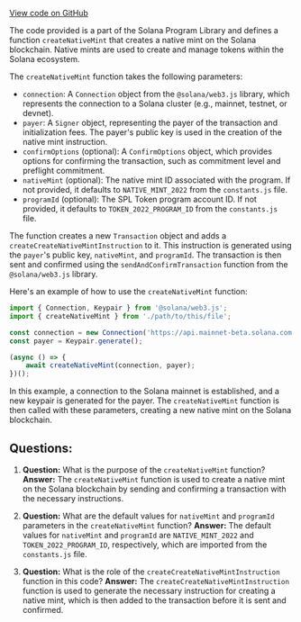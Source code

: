 [View code on GitHub](https://github.com/solana-labs/solana-program-library/token/js/src/actions/createNativeMint.ts)

The code provided is a part of the Solana Program Library and defines a function `createNativeMint` that creates a native mint on the Solana blockchain. Native mints are used to create and manage tokens within the Solana ecosystem.

The `createNativeMint` function takes the following parameters:

- `connection`: A `Connection` object from the `@solana/web3.js` library, which represents the connection to a Solana cluster (e.g., mainnet, testnet, or devnet).
- `payer`: A `Signer` object, representing the payer of the transaction and initialization fees. The payer's public key is used in the creation of the native mint instruction.
- `confirmOptions` (optional): A `ConfirmOptions` object, which provides options for confirming the transaction, such as commitment level and preflight commitment.
- `nativeMint` (optional): The native mint ID associated with the program. If not provided, it defaults to `NATIVE_MINT_2022` from the `constants.js` file.
- `programId` (optional): The SPL Token program account ID. If not provided, it defaults to `TOKEN_2022_PROGRAM_ID` from the `constants.js` file.

The function creates a new `Transaction` object and adds a `createCreateNativeMintInstruction` to it. This instruction is generated using the `payer`'s public key, `nativeMint`, and `programId`. The transaction is then sent and confirmed using the `sendAndConfirmTransaction` function from the `@solana/web3.js` library.

Here's an example of how to use the `createNativeMint` function:

```javascript
import { Connection, Keypair } from '@solana/web3.js';
import { createNativeMint } from './path/to/this/file';

const connection = new Connection('https://api.mainnet-beta.solana.com');
const payer = Keypair.generate();

(async () => {
    await createNativeMint(connection, payer);
})();
```

In this example, a connection to the Solana mainnet is established, and a new keypair is generated for the payer. The `createNativeMint` function is then called with these parameters, creating a new native mint on the Solana blockchain.
## Questions: 
 1. **Question:** What is the purpose of the `createNativeMint` function?
   **Answer:** The `createNativeMint` function is used to create a native mint on the Solana blockchain by sending and confirming a transaction with the necessary instructions.

2. **Question:** What are the default values for `nativeMint` and `programId` parameters in the `createNativeMint` function?
   **Answer:** The default values for `nativeMint` and `programId` are `NATIVE_MINT_2022` and `TOKEN_2022_PROGRAM_ID`, respectively, which are imported from the `constants.js` file.

3. **Question:** What is the role of the `createCreateNativeMintInstruction` function in this code?
   **Answer:** The `createCreateNativeMintInstruction` function is used to generate the necessary instruction for creating a native mint, which is then added to the transaction before it is sent and confirmed.